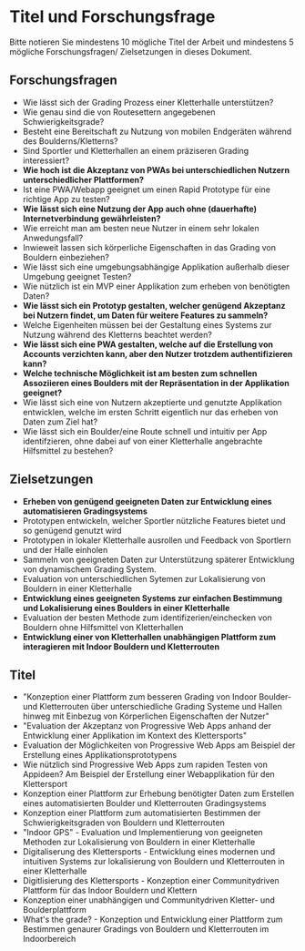 # Titel und Forschungsfrage

Bitte notieren Sie mindestens 10 mögliche Titel der Arbeit und mindestens 5 mögliche Forschungsfragen/ Zielsetzungen in dieses Dokument. 

## Forschungsfragen
- Wie lässt sich der Grading Prozess einer Kletterhalle unterstützen?
- Wie genau sind die von Routesettern angegebenen Schwierigkeitsgrade?
- Besteht eine Bereitschaft zu Nutzung von mobilen Endgeräten während des Boulderns/Kletterns?
- Sind Sportler und Kletterhallen an einem präziseren Grading interessiert?
- **Wie hoch ist die Akzeptanz von PWAs bei unterschiedlichen Nutzern unterschiedlicher Plattformen?**
- Ist eine PWA/Webapp geeignet um einen Rapid Prototype für eine richtige App zu testen?
- **Wie lässt sich eine Nutzung der App auch ohne (dauerhafte) Internetverbindung gewährleisten?**
- Wie erreicht man am besten neue Nutzer in einem sehr lokalen Anwedungsfall?
- Inwieweit lassen sich körperliche Eigenschaften in das Grading von Bouldern einbeziehen?
- Wie lässt sich eine umgebungsabhängige Applikation außerhalb dieser Umgebung geeignet Testen?
- Wie nützlich ist ein MVP einer Applikation zum erheben von benötigten Daten?
- **Wie lässt sich ein Prototyp gestalten, welcher genügend Akzeptanz bei Nutzern findet, um Daten für weitere Features zu sammeln?**
- Welche Eigenheiten müssen bei der Gestaltung eines Systems zur Nutzung während des Kletterns beachtet werden?
- **Wie lässt sich eine PWA gestalten, welche auf die Erstellung von Accounts verzichten kann, aber den Nutzer trotzdem authentifizieren kann?**
- **Welche technische Möglichkeit ist am besten zum schnellen Assoziieren eines Boulders mit der Repräsentation in der Applikation geeignet?**
- Wie lässt sich eine von Nutzern akzeptierte und genutzte Applikation entwicklen, welche im ersten Schritt eigentlich nur das erheben von Daten zum Ziel hat?
- Wie lässt sich ein Boulder/eine Route schnell und intuitiv per App identifzieren, ohne dabei auf von einer Kletterhalle angebrachte Hilfsmittel zu bestehen?

## Zielsetzungen
- **Erheben von genügend geeigneten Daten zur Entwicklung eines automatisieren Gradingsystems**
- Prototypen entwickeln, welcher Sportler nützliche Features bietet und so genügend genutzt wird
- Prototypen in lokaler Kletterhalle ausrollen und Feedback von Sportlern und der Halle einholen
- Sammeln von geeigneten Daten zur Unterstützung späterer Entwicklung von dynamischem Grading System.
- Evaluation von unterschiedlichen Sytemen zur Lokalisierung von Bouldern in einer Kletterhalle
- **Entwicklung eines geeigneten Systems zur einfachen Bestimmung und Lokalisierung eines Boulders in einer Kletterhalle**
- Evaluation der besten Methode zum identifizerien/einchecken von Bouldern ohne Hilfsmittel von Kletterhallen
- **Entwicklung einer von Kletterhallen unabhängigen Plattform zum interagieren mit Indoor Bouldern und Kletterrouten**

## Titel
* "Konzeption einer Plattform zum besseren Grading von Indoor Boulder- und Kletterrouten über unterschiedliche Grading Systeme und Hallen hinweg mit Einbezug von Körperlichen Eigenschaften der Nutzer" 
* "Evaluation der Akzeptanz von Progressive Web Apps anhand der Entwicklung einer Applikation im Kontext des Klettersports"
* Evaluation der Möglichkeiten von Progressive Web Apps am Beispiel der Erstellung eines Applikationsprototypens
* Wie nützlich sind Progressive Web Apps zum rapiden Testen von Appideen? Am Beispiel der Erstellung einer Webapplikation für den Klettersport
* Konzeption einer Plattform zur Erhebung benötigter Daten zum Erstellen eines automatisierten Boulder und Kletterrouten Gradingsystems
* Konzeption einer Plattform zum automatisierten Bestimmen der Schwierigkeitsgraden von Bouldern und Kletterrouten
* "Indoor GPS" - Evaluation und Implementierung von geeigneten Methoden zur Lokalisierung von Bouldern in einer Kletterhalle
* Digitaliserung des Klettersports - Entwicklung eines modernen und intuitiven Systems zur lokalisierung von Bouldern und Kletterrouten in einer Kletterhalle
* Digitlisierung des Klettersports - Konzeption einer Communitydriven Plattform für das Indoor Bouldern und Klettern
* Konzeption einer unabhängigen und Communitydriven Kletter- und Boulderplattform
* What's the grade? - Konzeption und Entwicklung einer Plattform zum Bestimmen genaurer Gradings von Bouldern und Kletterrouten im Indoorbereich
